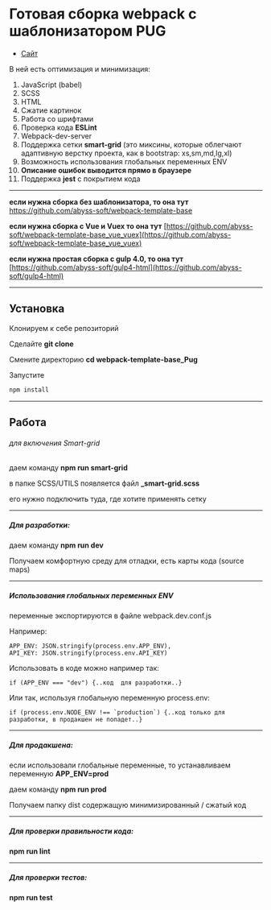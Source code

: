 # Готовая сборка webpack с шаблонизатором PUG

* [Сайт](https://aislu96.github.io/advertising-binorix/)

В ней есть оптимизация и минимизация:

1. JavaScript (babel)
2. SCSS
3. HTML
4. Сжатие картинок
5. Работа со шрифтами
6. Проверка кода **ESLint**
7. Webpack-dev-server
8. Поддержка сетки **smart-grid** (это миксины, которые облегчают адаптивную верстку проекта, как в bootstrap: xs,sm,md,lg,xl)
9. Возможность использования глобальных переменных ENV
10. **Описание ошибок выводится прямо в браузере**
11. Поддержка **jest** с покрытием кода

----
**если нужна сборка без шаблонизатора, то она тут**
[https://github.com/abyss-soft/webpack-template-base ](https://github.com/abyss-soft/webpack-template-base ) 

**если нужна сборка с Vue и Vuex то она тут**
[https://github.com/abyss-soft/webpack-template-base_vue_vuex](https://github.com/abyss-soft/webpack-template-base_vue_vuex) 


**если нужна простая сборка с gulp 4.0, то она тут**
[https://github.com/abyss-soft/gulp4-html](https://github.com/abyss-soft/gulp4-html) 

----

## Установка

Клонируем к себе репозиторий

Сделайте **git clone**

Смените директорию **cd webpack-template-base_Pug**

Запустите  
```bash
npm install
```

---

## Работа

###### для включения Smart-grid 

даем команду **npm run smart-grid**

в папке SCSS/UTILS появляется файл **_smart-grid.scss** 

его нужно подключить туда, где хотите применять сетку

----

##### Для разработки:

даем команду **npm run dev**

Получаем комфортную среду для отладки, есть карты кода (source maps)

---
##### Использования глобальных переменных ENV
переменные экспортируются в файле webpack.dev.conf.js

Например:

    APP_ENV: JSON.stringify(process.env.APP_ENV),
    API_KEY: JSON.stringify(process.env.API_KEY)

Использовать в коде можно например так:

    if (APP_ENV === "dev") {..код  для разработки..}

Или так, используя глобальную переменную process.env:

    if (process.env.NODE_ENV !== `production`) {..код только для разработки, в продакшен не попадет..}

---

##### Для продакшена:

если использовали глобальные переменные, то устанавливаем переменную **APP_ENV=prod**

даем команду **npm run prod**

Получаем папку dist содержащую минимизированный / сжатый код

---

##### Для проверки правильности кода:

**npm run lint**

---

##### Для проверки тестов:

**npm run test**
